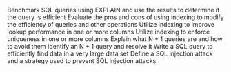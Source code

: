 Benchmark SQL queries using EXPLAIN and use the results to determine if the query is efficient
Evaluate the pros and cons of using indexing to modify the efficiency of queries and other operations
Utilize indexing to improve lookup performance in one or more columns
Utilize indexing to enforce uniqueness in one or more columns
Explain what N + 1 queries are and how to avoid them
Identify an N + 1 query and resolve it
Write a SQL query to efficiently find data in a very large data set
Define a SQL injection attack and a strategy used to prevent SQL injection attacks